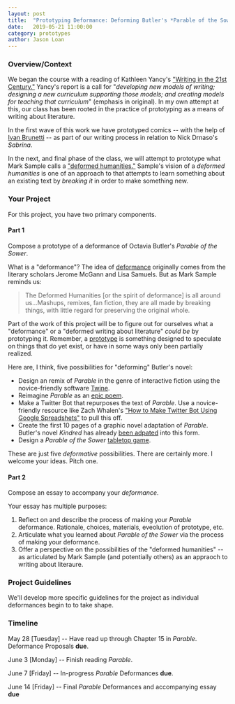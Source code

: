 ```yaml
---
layout: post
title:  "Prototyping Deformance: Deforming Butler's *Parable of the Sower*" 
date:   2019-05-21 11:00:00
category: prototypes
author: Jason Loan 
---
```


### Overview/Context

We began the course with a reading of Kathleen Yancy's ["Writing in the 21st Century."]() Yancy's report is a call for "*developing new models of writing; designing a new curriculum supporting those models; and creating models for teaching that curriculum*" (emphasis in original). In my own attempt at this, our class has been rooted in the practice of prototyping as a means of writing about literature. 

In the first wave of this work we have prototyped comics -- with the help of [Ivan Brunetti](https://sbctc-piercecollege.primo.exlibrisgroup.com/discovery/fulldisplay?docid=alma992261707302818&context=L&vid=01STATEWA_PIERCE:PIERCE&search_scope=MyInst_and_CI&tab=Everything&lang=en) -- as part of our writing process in relation to Nick Drnaso's *Sabrina*. 

In the next, and final phase of the class, we will attempt to prototype what Mark Sample calls a ["deformed humanities."](http://www.samplereality.com/2012/05/02/notes-towards-a-deformed-humanities/) Sample's vision of a *deformed humanities* is one of an approach to that attempts to learn something about an existing text by *breaking it* in order to make something new.

### Your Project

For this project, you have two primary components.

#### Part 1

Compose a prototype of a deformance of Octavia Butler's *Parable of the Sower*. 

What is a "deformance"? The idea of [deformance](http://www2.iath.virginia.edu/jjm2f/old/deform.html) originally comes from the literary scholars Jerome McGann and Lisa Samuels. But as Mark Sample reminds us:
> The Deformed Humanities [or the spirit of deformance] is all around us...Mashups, remixes, fan fiction, they are all made by breaking things, with little regard for preserving the original whole.

Part of the work of this project will be to figure out for ourselves what a "deformance" or a "deformed writing about literature" *could be* by prototyping it. Remember, a [prototype](https://digitalpedagogy.mla.hcommons.org/keywords/prototype/) is something designed to speculate on things that do yet exist, or have in some ways only been partially realized. 

Here are, I think, five possibilities for "deforming" Butler's novel:

* Design an remix of *Parable* in the genre of interactive fiction using the novice-friendly software [Twine](https://twinery.org/). 
* Reimagine *Parable* as an [epic poem](https://en.wikipedia.org/wiki/Epic_poetry).
* Make a Twitter Bot that repurposes the text of *Parable*. Use a novice-friendly resource like Zach Whalen's ["How to Make Twitter Bot Using Google Spreadshets"](http://www.zachwhalen.net/posts/how-to-make-a-twitter-bot-with-google-spreadsheets-version-04/) to pull this off.
* Create the first 10 pages of a graphic novel adaptation of *Parable*. Butler's novel *Kindred* has already [been adpated](https://www.npr.org/sections/codeswitch/2017/02/10/514397472/the-joy-and-fear-of-making-kindred-into-a-graphic-novel) into this form.
* Design a *Parable of the Sower* [tabletop game](https://en.wikipedia.org/wiki/Tabletop_game).

These are just five *deformative* possibilities. There are certainly more. I welcome your ideas. Pitch one.


#### Part 2

Compose an essay to accompany your *deformance*. 

Your essay has multiple purposes:

1. Reflect on and describe the process of making your *Parable* deformance. Rationale, choices, materials, eveolution of prototype, etc.
1. Articulate what you learned about *Parable of the Sower* via the process of making your deformance.
1. Offer a perspective on the possibilities of the "deformed humanities" -- as articulated by Mark Sample (and potentially others) as an appraoch to writing about literaure.

### Project Guidelines

We'll develop more specific guidelines for the project as individual deformances begin to to take shape. 

### Timeline

May 28 [Tuesday] -- Have read up through Chapter 15 in *Parable*. Deformance Proposals **due**.

June 3 [Monday] -- Finish reading *Parable*. 

June 7 [Friday] -- In-progress *Parable* Deformances **due**.

June 14 [Friday] -- Final *Parable* Deformances and accompanying essay **due**


